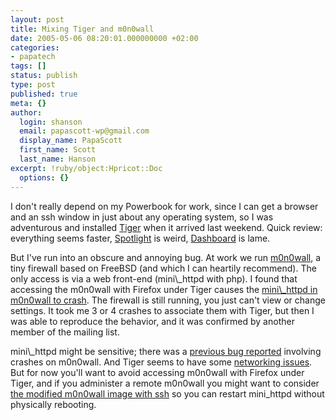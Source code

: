 ```yaml
---
layout: post
title: Mixing Tiger and m0n0wall
date: 2005-05-06 08:20:01.000000000 +02:00
categories:
- papatech
tags: []
status: publish
type: post
published: true
meta: {}
author:
  login: shanson
  email: papascott-wp@gmail.com
  display_name: PapaScott
  first_name: Scott
  last_name: Hanson
excerpt: !ruby/object:Hpricot::Doc
  options: {}
---
```

<p>I don't really depend on my Powerbook for work, since I can get a browser and an ssh window in just about any operating system, so I was adventurous and installed <a href="http://www.apple.com/macosx/">Tiger</a> when it arrived last weekend. Quick review: everything seems faster, <a href="http://www.apple.com/macosx/features/spotlight/">Spotlight</a> is weird, <a href="http://www.apple.com/macosx/features/dashboard/">Dashboard</a> is lame.</p>
<p>But I've run into an obscure and annoying bug. At work we run <a href="http://m0n0.ch/wall/">m0n0wall</a>, a tiny firewall based on FreeBSD (and which I can heartily recommend). The only access is via a web front-end (mini\_httpd with php).  I found that accessing the m0n0wall with Firefox under Tiger causes the <a href="http://comments.gmane.org/gmane.comp.security.firewalls.m0n0wall/16455" title="gmane.comp.security.firewalls.m0n0wall">mini\_httpd in m0n0wall to crash</a>. The firewall is still running, you just can't view or change settings. It took me 3 or 4 crashes to associate them with Tiger, but then I was able to reproduce the behavior, and it was confirmed by another member of the mailing list.</p>
<p>mini\_httpd might be sensitive; there was a <a href="http://comments.gmane.org/gmane.comp.security.firewalls.m0n0wall/7298">previous bug reported</a> involving crashes on m0n0wall. And Tiger seems to have some <a href="http://news.zdnet.co.uk/communications/networks/0,39020345,39197135,00.htm" title="Networking firms lash out at Tiger - ZDNet UK News">networking issues</a>. But for now you'll want to avoid accessing m0n0wall with Firefox under Tiger, and if you administer a remote m0n0wall you might want to consider <a href="http://www.xs4all.nl/~fredmol/m0n0/">the modified m0n0wall image with ssh</a> so you can restart mini_httpd without physically rebooting.</p>
